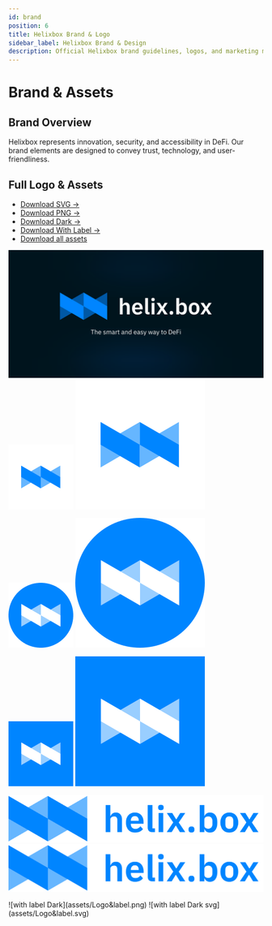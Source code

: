 ```yaml
---
id: brand
position: 6
title: Helixbox Brand & Logo
sidebar_label: Helixbox Brand & Design
description: Official Helixbox brand guidelines, logos, and marketing materials
---
```


# Brand & Assets

## Brand Overview

Helixbox represents innovation, security, and accessibility in DeFi. Our brand elements are designed to convey trust, technology, and user-friendliness.

## Full Logo & Assets

- [Download SVG →](/assets/Logo.svg)
- [Download PNG →](/assets/Logo.png)
- [Download Dark →](/assets/Logo-rect.png)
- [Download With Label →](/assets/logo-with-label.png)
- [Download all assets](/assets/Brand.zip)


<div className="logo-showcase" style={{ padding: "2rem", backgroundColor: "#FFFFFF", borderRadius: "8px", marginBottom: "1rem" }}>

![alt text](assets/Banner-Card.svg)
![alt text](assets/Logo.png) ![alt text](assets/Logo.svg) 

![circle](assets/Logo-circle.png) ![circle-svg](assets/Logo-circle.svg) 

![rectangle](assets/Logo-rect.png) ![rectangle-svg](assets/Logo-rect.svg) 

![with label](assets/Logo&label2.png) ![with label svg](assets/Logo&label2.svg)
</div>
<div className="logo-showcase" style={{ padding: "2rem", backgroundColor: "#0A0A0A", borderRadius: "8px", marginBottom:"2rem" }}>
![with label Dark](assets/Logo&label.png) ![with label Dark svg](assets/Logo&label.svg)
</div>

